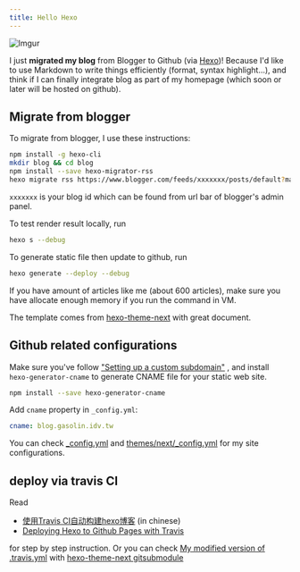 ```yaml
---
title: Hello Hexo
---
```


![Imgur](http://i.imgur.com/EPzmO6p.png)

I just **migrated my blog** from Blogger to Github (via [Hexo](https://hexo.io/))! Because I'd like to use Markdown to write things efficiently (format, syntax highlight...), and think if I can finally integrate blog as part of my homepage (which soon or later will be hosted on github).

## Migrate from blogger

To migrate from blogger, I use these instructions: 

```sh
npm install -g hexo-cli
mkdir blog && cd blog
npm install --save hexo-migrator-rss
hexo migrate rss https://www.blogger.com/feeds/xxxxxxx/posts/default?max-results=600
```

`xxxxxxx` is your blog id which can be found from url bar of blogger's admin panel.

To test render result locally, run

```sh
hexo s --debug
```

To generate static file then update to github, run

```sh
hexo generate --deploy --debug
```

If you have amount of articles like me (about 600 articles), make sure you have allocate enough memory if you run the command in VM.

The template comes from [hexo-theme-next](http://theme-next.iissnan.com/) with great document.

## Github related configurations

Make sure you've follow ["Setting up a custom subdomain"](https://help.github.com/articles/setting-up-a-custom-subdomain/) , and install `hexo-generator-cname` to generate CNAME file for your static web site.

```sh
npm install --save hexo-generator-cname
```

Add `cname` property in `_config.yml`:

```yml
cname: blog.gasolin.idv.tw
```

You can check [_config.yml](https://github.com/gasolin/blog/blob/master/_config.yml) and [themes/next/_config.yml](https://github.com/gasolin/blog/blob/master/themes/next/_config.yml) for my site configurations.

## deploy via travis CI

Read
- [使用Travis CI自动构建hexo博客](http://magicse7en.github.io/2016/03/27/travis-ci-auto-deploy-hexo-github/) (in chinese)
- [Deploying Hexo to Github Pages with Travis](https://sazzer.github.io/blog/2015/05/04/Deploying-Hexo-to-Github-Pages-with-Travis/)

for step by step instruction. Or you can check [My modified version of .travis.yml](https://github.com/gasolin/blog/blob/master/.travis.yml) with [hexo-theme-next gitsubmodule](https://github.com/gasolin/blog/blob/master/.gitmodules)


